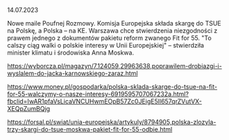 14.07.2023

Nowe maile Poufnej Rozmowy. Komisja Europejska składa skargę do TSUE na Polskę, a Polska – na KE. Warszawa chce stwierdzenia niezgodności z prawem jednego z dokumentów pakietu reform zwanego Fit for 55. "To calszy ciąg walki o polskie interesy w Unii Europejskiej" – stwierdziła minister klimatu i środowiska Anna Moskwa.

https://wyborcza.pl/magazyn/7,124059,29963638,poprawilem-drobiazgi-i-wyslalem-do-jacka-karnowskiego-zaraz.html

https://www.money.pl/gospodarka/polska-sklada-skarge-do-tsue-na-fit-for-55-walczymy-o-nasze-interesy-6919595707067232a.html?fbclid=IwAR1pfaVsLicaVNCUHwmEOpB57Zc0JEigE5Il657qrZVutVX-XEQpZumBQjg

https://forsal.pl/swiat/unia-europejska/artykuly/8794905,polska-zlozyla-trzy-skargi-do-tsue-moskwa-pakiet-fit-for-55-odbie.html